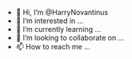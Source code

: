 - 👋 Hi, I’m @HarryNovantinus
- 👀 I’m interested in ...
- 🌱 I’m currently learning ...
- 💞️ I’m looking to collaborate on ...
- 📫 How to reach me ...

<!---
HarryNovantinus/HarryNovantinus is a ✨ special ✨ repository because its `README.md` (this file) appears on your GitHub profile.
You can click the Preview link to take a look at your changes.
--->

